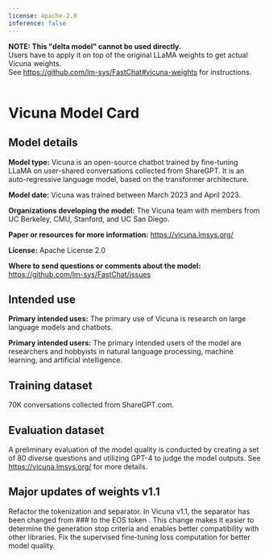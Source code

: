 ```yaml
---
license: apache-2.0
inference: false
---
```


**NOTE: This "delta model" cannot be used directly.**  
Users have to apply it on top of the original LLaMA weights to get actual Vicuna weights.  
See https://github.com/lm-sys/FastChat#vicuna-weights for instructions.
<br>
<br>

# Vicuna Model Card

## Model details

**Model type:**
Vicuna is an open-source chatbot trained by fine-tuning LLaMA on user-shared conversations collected from ShareGPT.
It is an auto-regressive language model, based on the transformer architecture.

**Model date:**
Vicuna was trained between March 2023 and April 2023.

**Organizations developing the model:**
The Vicuna team with members from UC Berkeley, CMU, Stanford, and UC San Diego.

**Paper or resources for more information:**
https://vicuna.lmsys.org/

**License:**
Apache License 2.0

**Where to send questions or comments about the model:**
https://github.com/lm-sys/FastChat/issues

## Intended use
**Primary intended uses:**
The primary use of Vicuna is research on large language models and chatbots.

**Primary intended users:**
The primary intended users of the model are researchers and hobbyists in natural language processing, machine learning, and artificial intelligence.

## Training dataset
70K conversations collected from ShareGPT.com.

## Evaluation dataset
A preliminary evaluation of the model quality is conducted by creating a set of 80 diverse questions and utilizing GPT-4 to judge the model outputs. See https://vicuna.lmsys.org/ for more details.

## Major updates of weights v1.1
Refactor the tokenization and separator. In Vicuna v1.1, the separator has been changed from ### to the EOS token </s>. This change makes it easier to determine the generation stop criteria and enables better compatibility with other libraries.
Fix the supervised fine-tuning loss computation for better model quality.